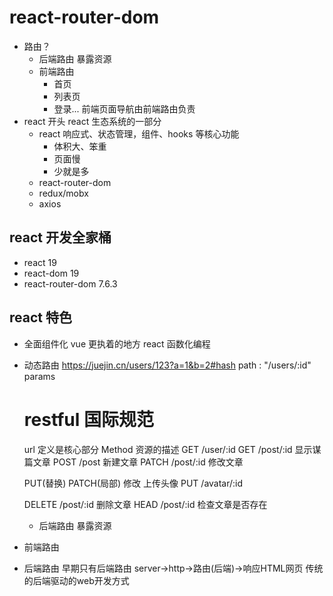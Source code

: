 # react-router-dom

- 路由？
    - 后端路由
        暴露资源
    - 前端路由
        - 首页
        - 列表页
        - 登录...
        前端页面导航由前端路由负责
- react 开头
    react 生态系统的一部分
    - react
        响应式、状态管理，组件、hooks 等核心功能
        - 体积大、笨重
        - 页面慢
        - 少就是多
    - react-router-dom
    - redux/mobx
    - axios

## react 开发全家桶
- react 19
- react-dom 19
- react-router-dom 7.6.3

## react 特色
- 全面组件化
    vue 更执着的地方
    react 函数化编程
- 动态路由
    https://juejin.cn/users/123?a=1&b=2#hash
    path : "/users/:id"  params
    # restful 国际规范
    url 定义是核心部分
    Method 资源的描述
    GET /user/:id
    GET /post/:id 显示谋篇文章
    POST /post 新建文章
    PATCH /post/:id 修改文章

    PUT(替换)  PATCH(局部)  修改
    上传头像 PUT /avatar/:id

    DELETE /post/:id 删除文章
    HEAD /post/:id 检查文章是否存在
    - 后端路由 暴露资源

- 前端路由
    
- 后端路由
    早期只有后端路由
    server->http->路由(后端)->响应HTML网页 传统的后端驱动的web开发方式